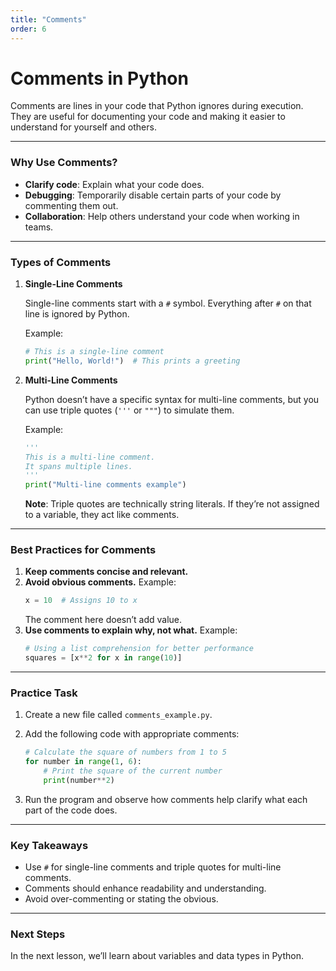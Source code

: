 ```yaml
---
title: "Comments"
order: 6
---
```


# Comments in Python

Comments are lines in your code that Python ignores during execution. They are useful for documenting your code and making it easier to understand for yourself and others.

---

### Why Use Comments?

- **Clarify code**: Explain what your code does.
- **Debugging**: Temporarily disable certain parts of your code by commenting them out.
- **Collaboration**: Help others understand your code when working in teams.

---

### Types of Comments

1. **Single-Line Comments**

   Single-line comments start with a `#` symbol. Everything after `#` on that line is ignored by Python.

   Example:
   ```python
   # This is a single-line comment
   print("Hello, World!")  # This prints a greeting
   ```

2. **Multi-Line Comments**

   Python doesn’t have a specific syntax for multi-line comments, but you can use triple quotes (`'''` or `"""`) to simulate them.

   Example:
   ```python
   '''
   This is a multi-line comment.
   It spans multiple lines.
   '''
   print("Multi-line comments example")
   ```

   **Note**: Triple quotes are technically string literals. If they’re not assigned to a variable, they act like comments.

---

### Best Practices for Comments

1. **Keep comments concise and relevant.**
2. **Avoid obvious comments.** Example:
   ```python
   x = 10  # Assigns 10 to x
   ```
   The comment here doesn’t add value.
3. **Use comments to explain why, not what.** Example:
   ```python
   # Using a list comprehension for better performance
   squares = [x**2 for x in range(10)]
   ```

---

### Practice Task

1. Create a new file called `comments_example.py`.
2. Add the following code with appropriate comments:

    ```python
    # Calculate the square of numbers from 1 to 5
    for number in range(1, 6):
        # Print the square of the current number
        print(number**2)
    ```

3. Run the program and observe how comments help clarify what each part of the code does.

---

### Key Takeaways

- Use `#` for single-line comments and triple quotes for multi-line comments.
- Comments should enhance readability and understanding.
- Avoid over-commenting or stating the obvious.

---

### Next Steps

In the next lesson, we’ll learn about variables and data types in Python.
